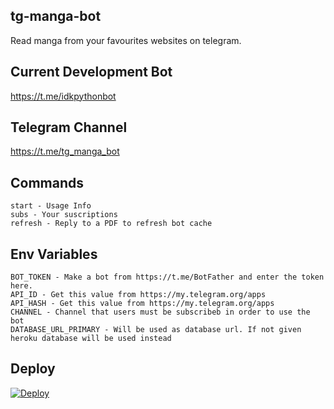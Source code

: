 ## tg-manga-bot
Read manga from your favourites websites on telegram.

## Current Development Bot
https://t.me/idkpythonbot

## Telegram Channel
https://t.me/tg_manga_bot

## Commands
```
start - Usage Info
subs - Your suscriptions
refresh - Reply to a PDF to refresh bot cache

```


## Env Variables

```
BOT_TOKEN - Make a bot from https://t.me/BotFather and enter the token here.
API_ID - Get this value from https://my.telegram.org/apps
API_HASH - Get this value from https://my.telegram.org/apps
CHANNEL - Channel that users must be subscribeb in order to use the bot
DATABASE_URL_PRIMARY - Will be used as database url. If not given heroku database will be used instead

```

## Deploy
[![Deploy](https://www.herokucdn.com/deploy/button.svg)](https://heroku.com/deploy?template=https://github.com/driverog/tg-manga-bot)
